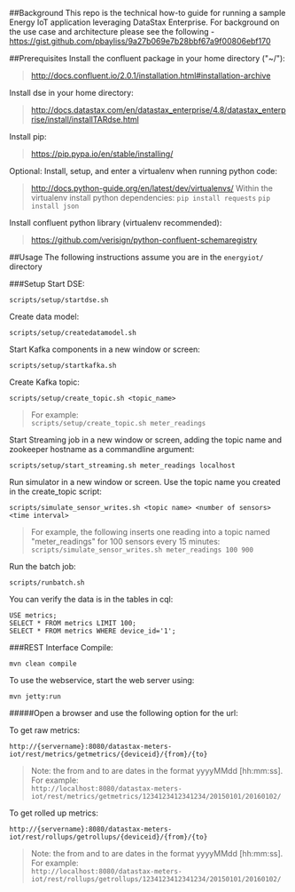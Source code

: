 ##Background
This repo is the technical how-to guide for running a sample Energy IoT application leveraging DataStax Enterprise. For background on the use case and architecture please see the following - https://gist.github.com/pbayliss/9a27b069e7b28bbf67a9f00806ebf170

##Prerequisites
Install the confluent package in your home directory ("~/"):
>http://docs.confluent.io/2.0.1/installation.html#installation-archive

Install dse in your home directory:
>http://docs.datastax.com/en/datastax_enterprise/4.8/datastax_enterprise/install/installTARdse.html

Install pip:
>https://pip.pypa.io/en/stable/installing/

Optional:
Install, setup, and enter a virtualenv when running python code:
>http://docs.python-guide.org/en/latest/dev/virtualenvs/
Within the virtualenv install python dependencies:
>`pip install requests`
`pip install json`

Install confluent python library (virtualenv recommended):
>https://github.com/verisign/python-confluent-schemaregistry

##Usage
The following instructions assume you are in the `energyiot/` directory

###Setup
Start DSE:  
```
scripts/setup/startdse.sh
```

Create data model:  
```
scripts/setup/createdatamodel.sh
```

Start Kafka components in a new window or screen:  
```
scripts/setup/startkafka.sh
```

Create Kafka topic:  
```
scripts/setup/create_topic.sh <topic_name>
```
>For example:  
`scripts/setup/create_topic.sh meter_readings`

Start Streaming job in a new window or screen, adding the topic name and zookeeper hostname as a commandline argument:  
```
scripts/setup/start_streaming.sh meter_readings localhost
```

Run simulator in a new window or screen. Use the topic name you created in the create_topic script:  
```
scripts/simulate_sensor_writes.sh <topic name> <number of sensors> <time interval>
```  
>For example, the following inserts one reading into a topic named "meter_readings" for 100 sensors every 15 minutes:  
`scripts/simulate_sensor_writes.sh meter_readings 100 900`  

Run the batch job:  
```
scripts/runbatch.sh
```

You can verify the data is in the tables in cql:  
```
USE metrics;
SELECT * FROM metrics LIMIT 100;
SELECT * FROM metrics WHERE device_id='1';
```
###REST Interface
Compile:  
```
mvn clean compile 
```  
To use the webservice, start the web server using:  
```
mvn jetty:run
```  
#####Open a browser and use the following option for the url:  

To get raw metrics:
```
http://{servername}:8080/datastax-meters-iot/rest/metrics/getmetrics/{deviceid}/{from}/{to}
```
>Note: the from and to are dates in the format yyyyMMdd [hh:mm:ss]. For example:  
`http://localhost:8080/datastax-meters-iot/rest/metrics/getmetrics/1234123412341234/20150101/20160102/`  

To get rolled up metrics:    
```
http://{servername}:8080/datastax-meters-iot/rest/rollups/getrollups/{deviceid}/{from}/{to}
```
>Note: the from and to are dates in the format yyyyMMdd [hh:mm:ss]. For example:  
`http://localhost:8080/datastax-meters-iot/rest/rollups/getrollups/1234123412341234/20150101/20160102/`  

